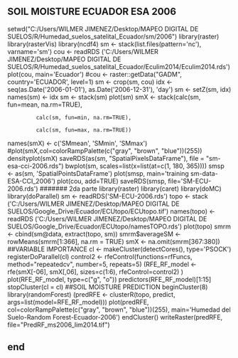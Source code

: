 ## SOIL MOISTURE ECUADOR ESA 2006

setwd("C:/Users/WILMER JIMENEZ/Desktop/MAPEO DIGITAL DE SUELOS/R/Humedad_suelos_satelital_Ecuador/sm/2006")
library(raster)
library(rasterVis)
library(ncdf4)
sm  <- stack(list.files(pattern='nc'), varname='sm')
cou <- readRDS ('C:/Users/WILMER JIMENEZ/Desktop/MAPEO DIGITAL DE SUELOS/R/Humedad_suelos_satelital_Ecuador/Eculim2014/Eculim2014.rds')
plot(cou, 
     main='Ecuador')
#cou <- raster::getData("GADM", country='ECUADOR', level=1)
sm  <- crop(sm, cou)
idx <- seq(as.Date('2006-01-01'), as.Date('2006-12-31'), 'day')
sm <- setZ(sm, idx)
names(sm) <- idx
sm <- stack(sm)
plot(sm)
smX <- stack(calc(sm, fun=mean, na.rm=TRUE),

             calc(sm, fun=min, na.rm=TRUE),

             calc(sm, fun=max, na.rm=TRUE))
names(smX) <- c('SMmean', 'SMmin', 'SMmax')
#plot(smX,col=colorRampPalette(c("gray", "brown", "blue"))(255))
densityplot(smX)
saveRDS(as(sm, "SpatialPixelsDataFrame"), file = "sm-esa-cci-2006.rds")
  bwplot(sm, scales=list(x=list(at=c(1, 180, 365))))
smsp <- as(sm, 'SpatialPointsDataFrame')
plot(smsp, main='training sm-data-ESA-CCI_2006')
plot(cou, add=TRUE)
saveRDS(smsp, file='SM-ECU-2006.rds')
####### 2da parte
library(raster)
library(caret)
library(doMC)
library(doParallel)
sm <- readRDS('SM-ECU-2006.rds')
topo <- stack ('C:/Users/WILMER JIMENEZ/Desktop/MAPEO DIGITAL DE SUELOS/Google_Drive/Ecuador/ECUtopo/ECUtopo.tif')
names(topo) <- readRDS ('C:/Users/WILMER JIMENEZ/Desktop/MAPEO DIGITAL DE SUELOS/Google_Drive/Ecuador/ECUtopo/namesTOPO.rds')
plot(topo)
smrm <- cbind(sm@data, extract(topo, sm))
smrm$averageSM <-rowMeans(smrm[1:366], na.rm = TRUE)
smX <- na.omit(smrm[367:380])
##VARIABLE IMPORTANCE 
cl <- makeCluster(detectCores(), type='PSOCK')
registerDoParallel(cl)
control2 <- rfeControl(functions=rfFuncs, method="repeatedcv", number=5, repeats=5)
(RFE_RF_model <- rfe(smX[-06], smX[,06], sizes=c(1:6), rfeControl=control2) )
plot(RFE_RF_model, type=c("g", "o"))
predictors(RFE_RF_model)[1:15]
stopCluster(cl = cl)
##SOIL MOISTURE PREDICTION
beginCluster(8)
library(randomForest)
(predRFE <- clusterR(topo, predict, args=list(model=RFE_RF_model)))
plot(predRFE, col=colorRampPalette(c("gray", "brown", "blue"))(255),
     main='Humedad del Suelo-Random Forest-Ecuador-2006')
endCluster()
writeRaster(predRFE, file="PredRF_ms2006_lim2014.tif")
## end

